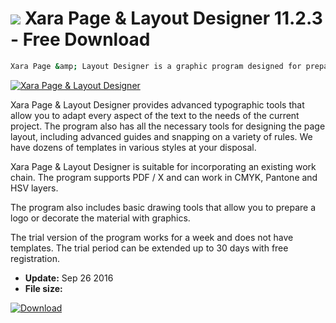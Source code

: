 # ![](https://cdn.softexe.net/static/icon/7/xara-page-layout-designer-11349.png) Xara Page & Layout Designer 11.2.3 - Free Download

```sh
Xara Page &amp; Layout Designer is a graphic program designed for preparing various types of materials for printing and publishing on the Web. You can prepare projects of various types, from business cards to several-page brochures.
```
[![Xara Page & Layout Designer](https://gallery.dpcdn.pl/imgc/Tools/71547/g_-_420x350_1.5_-_x20160926132922_0.png)](https://softexe.net/win/multimedia/graphics-design/xara-page-layout-designer:ppcda.html)

Xara Page &amp; Layout Designer provides advanced typographic tools that allow you to adapt every aspect of the text to the needs of the current project. The program also has all the necessary tools for designing the page layout, including advanced guides and snapping on a variety of rules. We have dozens of templates in various styles at your disposal.
 
 
 Xara Page &amp; Layout Designer is suitable for incorporating an existing work chain. The program supports PDF / X and can work in CMYK, Pantone and HSV layers. 
 
 
 The program also includes basic drawing tools that allow you to prepare a logo or decorate the material with graphics. 
 
 
 The trial version of the program works for a week and does not have templates. The trial period can be extended up to 30 days with free registration.


- **Update:** Sep 26 2016
- **File size:** 

[![Download](https://cdn.softexe.net/static/img/download.png)](https://softexe.net/win/multimedia/graphics-design/xara-page-layout-designer:ppcda.html)

